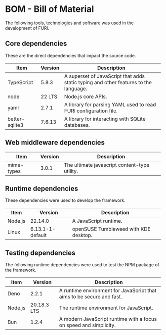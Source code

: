 # BOM - Bill of Material

The following tools, technologies and software was used in the development of FURI.

## Core dependencies

These are the direct dependencies that impact the source code.

Item | Version | Description
--- | --- | ---
TypeScript | 5.8.3 | A superset of JavaScript that adds static typing and other features to the language.
node | 22 LTS | Node.js core APIs.
yaml | 2.7.1 | A library for parsing YAML used to read FURI configuration file.
better-sqlite3 | 7.6.13 | A library for interacting with SQLite databases.

## Web middleware dependencies

Item | Version | Description
--- | --- | ---
mime-types|3.0.1| The ultimate javascript content-type utility.

## Runtime dependencies

These dependencies were used to develop the framework.

Item | Version | Description
--- | --- | ---
Node.js | 22.14.0 | A JavaScript runtime.
Linux | 6.13.1-1-default | openSUSE Tumbleweed with KDE desktop.

## Testing dependencies

The following runtime dependencies were used to test the NPM package of the framework.

Item | Version | Description
--- | --- | ---
Deno | 2.2.1 | A runtime environment for JavaScript that aims to be secure and fast.
Node.js | 20.18.3 LTS | The runtime environment for JavaScript.
Bun | 1.2.4 | A modern JavaScript runtime with a focus on speed and simplicity.
